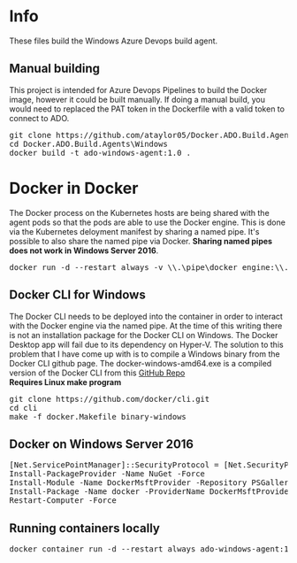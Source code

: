 # Info
These files build the Windows Azure Devops build agent.  

## Manual building
This project is intended for Azure Devops Pipelines to build the Docker image, however it could be built manually.  If doing a manual build, you would need to replaced the PAT token in the Dockerfile with a valid token to connect to ADO.<br>
<pre>
git clone https://github.com/ataylor05/Docker.ADO.Build.Agents.git
cd Docker.ADO.Build.Agents\Windows
docker build -t ado-windows-agent:1.0 .
</pre>

# Docker in Docker
The Docker process on the Kubernetes hosts are being shared with the agent pods so that the pods are able to use the Docker engine.  This is done via the Kubernetes deloyment manifest by sharing a named pipe.  It's possible to also share the named pipe via Docker.  **Sharing named pipes does not work in Windows Server 2016**.<br>
<pre>
docker run -d --restart always -v \\.\pipe\docker_engine:\\.\pipe\docker_engine ado-windows-agent:1.0
</pre>

## Docker CLI for Windows
The Docker CLI needs to be deployed into the container in order to interact with the Docker engine via the named pipe.  At the time of this writing there is not an installation package for the Docker CLI on Windows.  The Docker Desktop app will fail due to its dependency on Hyper-V.  The solution to this problem that I have come up with is to compile a Windows binary from the Docker CLI github page.  The docker-windows-amd64.exe is a compiled version of the Docker CLI from this [GitHub Repo](https://github.com/docker/cli)<br>
**Requires Linux make program**<br>
<pre>
git clone https://github.com/docker/cli.git
cd cli
make -f docker.Makefile binary-windows
</pre>

## Docker on Windows Server 2016
<pre>
[Net.ServicePointManager]::SecurityProtocol = [Net.SecurityProtocolType]::Tls12
Install-PackageProvider -Name NuGet -Force
Install-Module -Name DockerMsftProvider -Repository PSGallery
Install-Package -Name docker -ProviderName DockerMsftProvider
Restart-Computer -Force
</pre>

## Running containers locally
<pre>
docker container run -d --restart always ado-windows-agent:1.0
</pre>
